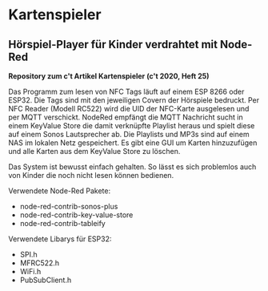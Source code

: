 # Kartenspieler
## Hörspiel-Player für Kinder verdrahtet mit Node-Red

**Repository zum c't Artikel Kartenspieler (c't 2020, Heft 25)**

Das Programm zum lesen von NFC Tags läuft auf einem ESP 8266 oder ESP32. Die Tags sind mit den jeweiligen Covern der Hörspiele bedruckt. Per NFC Reader (Modell RC522) wird die UID der NFC-Karte ausgelesen und per MQTT verschickt. NodeRed empfängt die MQTT Nachricht sucht in einem KeyValue Store die damit verknüpfte Playlist heraus und spielt diese auf einem Sonos Lautsprecher ab. Die Playlists und MP3s sind auf einem NAS im lokalen Netz gespeichert.
Es gibt eine GUI um Karten hinzuzufügen und alle Karten aus dem KeyValue Store zu löschen.

Das System ist bewusst einfach gehalten. So lässt es sich problemlos auch von Kinder die noch nicht lesen können bedienen.

Verwendete Node-Red Pakete:
* node-red-contrib-sonos-plus
* node-red-contrib-key-value-store
* node-red-contrib-tableify

Verwendete Libarys für ESP32:
* SPI.h
* MFRC522.h
* WiFi.h
* PubSubClient.h
